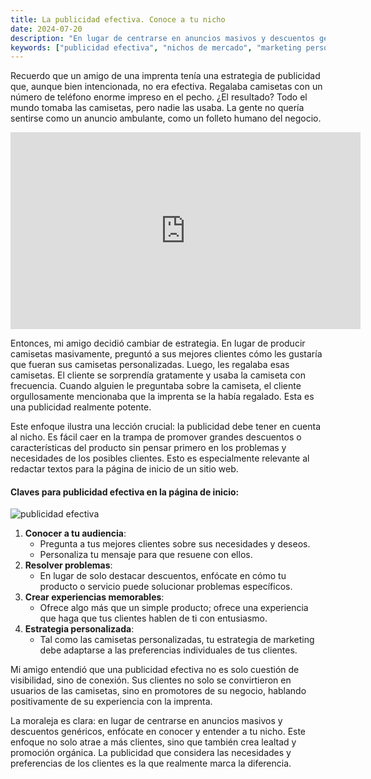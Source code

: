 ```yaml
---
title: La publicidad efectiva. Conoce a tu nicho 
date: 2024-07-20
description: "En lugar de centrarse en anuncios masivos y descuentos genéricos, enfócate en conocer y entender a tu nicho. "
keywords: ["publicidad efectiva", "nichos de mercado", "marketing personalizado", "conexión con clientes", "estrategias de marketing", "promoción orgánica", "experiencia del cliente", "marketing relacional", "lealtad de marca", "página de inicio web"]
---
```



Recuerdo que un amigo de una imprenta tenía una estrategia de publicidad que, aunque bien intencionada, no era efectiva. Regalaba camisetas con un número de teléfono enorme impreso en el pecho. ¿El resultado? Todo el mundo tomaba las camisetas, pero nadie las usaba. La gente no quería sentirse como un anuncio ambulante, como un folleto humano del negocio.

<iframe width="560" height="315" src="https://www.youtube.com/embed/upzhr68jDWE?si=70j1TPNhvMGq5YhS" title="YouTube video player" frameborder="0" allow="accelerometer; autoplay; clipboard-write; encrypted-media; gyroscope; picture-in-picture; web-share" referrerpolicy="strict-origin-when-cross-origin" allowfullscreen></iframe>



Entonces, mi amigo decidió cambiar de estrategia. En lugar de producir camisetas masivamente, preguntó a sus mejores clientes cómo les gustaría que fueran sus camisetas personalizadas. Luego, les regalaba esas camisetas. El cliente se sorprendía gratamente y usaba la camiseta con frecuencia. Cuando alguien le preguntaba sobre la camiseta, el cliente orgullosamente mencionaba que la imprenta se la había regalado. Esta es una publicidad realmente potente.

Este enfoque ilustra una lección crucial: la publicidad debe tener en cuenta al nicho. Es fácil caer en la trampa de promover grandes descuentos o características del producto sin pensar primero en los problemas y necesidades de los posibles clientes. Esto es especialmente relevante al redactar textos para la página de inicio de un sitio web.

#### Claves para publicidad efectiva en la página de inicio:
![publicidad efectiva](https://images.unsplash.com/photo-1600880292203-757bb62b4baf?q=80&w=2070&auto=format&fit=crop&ixlib=rb-4.0.3&ixid=M3wxMjA3fDB8MHxwaG90by1wYWdlfHx8fGVufDB8fHx8fA%3D%3D)

1. **Conocer a tu audiencia**:
    - Pregunta a tus mejores clientes sobre sus necesidades y deseos.
    - Personaliza tu mensaje para que resuene con ellos.
2. **Resolver problemas**:
    - En lugar de solo destacar descuentos, enfócate en cómo tu producto o servicio puede solucionar problemas específicos.
3. **Crear experiencias memorables**:
    - Ofrece algo más que un simple producto; ofrece una experiencia que haga que tus clientes hablen de ti con entusiasmo.
4. **Estrategia personalizada**:
    - Tal como las camisetas personalizadas, tu estrategia de marketing debe adaptarse a las preferencias individuales de tus clientes.


Mi amigo entendió que una publicidad efectiva no es solo cuestión de visibilidad, sino de conexión. Sus clientes no solo se convirtieron en usuarios de las camisetas, sino en promotores de su negocio, hablando positivamente de su experiencia con la imprenta.

La moraleja es clara: en lugar de centrarse en anuncios masivos y descuentos genéricos, enfócate en conocer y entender a tu nicho. Este enfoque no solo atrae a más clientes, sino que también crea lealtad y promoción orgánica. La publicidad que considera las necesidades y preferencias de los clientes es la que realmente marca la diferencia.

